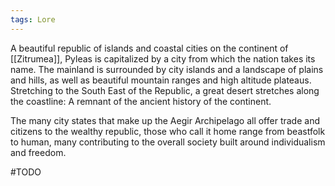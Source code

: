```yaml
---
tags: Lore
---
```

A beautiful republic of islands and coastal cities on the continent of [[Zitrumea]], Pyleas is capitalized by a city from which the nation takes its name. The mainland is surrounded by city islands and a landscape of plains and hills, as well as beautiful mountain ranges and high altitude plateaus. Stretching to the South East of the Republic, a great desert stretches along the coastline: A remnant of the ancient history of the continent.

The many city states that make up the Aegir Archipelago all offer trade and citizens to the wealthy republic, those who call it home range from beastfolk to human, many contributing to the overall society built around individualism and freedom.

#TODO 